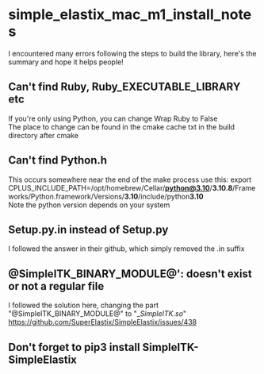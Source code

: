 # simple_elastix_mac_m1_install_notes
I encountered many errors following the steps to build the library, here's the summary and hope it helps people!

## Can't find Ruby, Ruby_EXECUTABLE_LIBRARY etc
If you're only using Python, you can change Wrap Ruby to False
<br /> The place to change can be found in the cmake cache txt in the build directory after cmake

## Can't find Python.h
This occurs somewhere near the end of the make process
use this: export CPLUS_INCLUDE_PATH=/opt/homebrew/Cellar/**python@3.10**/**3.10.8**/Frameworks/Python.framework/Versions/**3.10**/include/python**3.10**
<br /> Note the python version depends on your system

## Setup.py.in instead of Setup.py
I followed the answer in their github, which simply removed the .in suffix

## @SimpleITK_BINARY_MODULE@': doesn't exist or not a regular file
I followed the solution here, changing the part "@SimpleITK_BINARY_MODULE@" to "__SimpleITK.so_" https://github.com/SuperElastix/SimpleElastix/issues/438

## Don't forget to pip3 install SimpleITK-SimpleElastix
